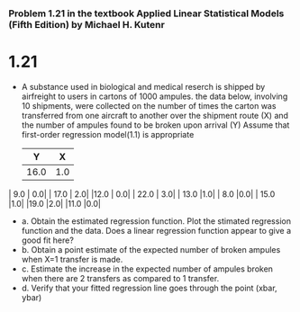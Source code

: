 ### Problem 1.21 in the textbook Applied Linear Statistical Models (Fifth Edition) by Michael H. Kutenr
# 1.21
* A substance used in biological and medical reserch is shipped by airfreight to users in cartons of 1000 ampules. the data below, involving 10 shipments, were collected on the number of times the carton was transferred from one aircraft to another over the shipment route (X) and the number of ampules found to be broken upon arrival (Y)
Assume that first-order regression model(1.1) is appropriate
  
  |Y |X|
  |:---:|:---:|
  |16.0|    1.0|
 |   9.0 |   0.0|
  | 17.0 |  2.0|
   |12.0  |  0.0|
  | 22.0   | 3.0|
  | 13.0    |1.0|
  |  8.0    |0.0|
  | 15.0    |1.0|
   |19.0    |2.0|
   |11.0    |0.0|
   
   * a. Obtain the estimated regression function. Plot the stimated regression function and the data. Does a linear regression function appear to give a good fit here?
   * b. Obtain a point estimate of the expected number of broken ampules when X=1 transfer is made.
   * c. Estimate the increase in the expected number of ampules broken when there are 2 transfers as compared to 1 transfer.
   * d. Verify that your fitted regression line goes through the point (xbar, ybar)

